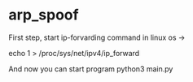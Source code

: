 # arp_spoof

First step, start ip-forvarding
command in linux os ->

echo 1 > /proc/sys/net/ipv4/ip_forward


And now you can start program
python3 main.py
